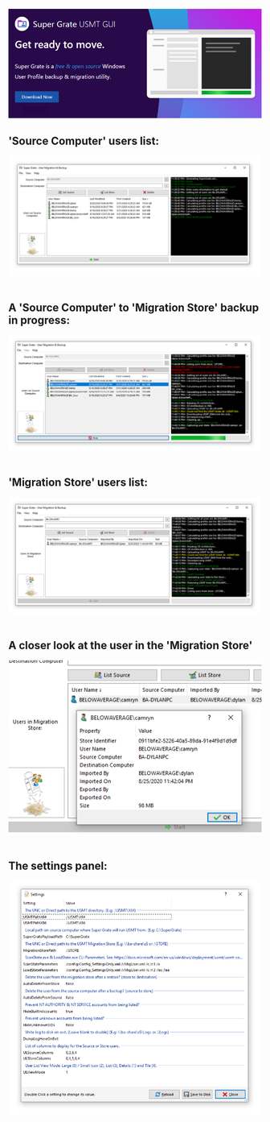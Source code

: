 <a href="https://github.com/belowaverage-org/SuperGrate/releases">
  <p align="center">
    <img src="https://raw.githubusercontent.com/krisdb2009/documentation/master/supergrate/promo.png">
  </p>
</a>
<p align="center">
  <h2>'Source Computer' users list:</h2>
  <img src="https://raw.githubusercontent.com/krisdb2009/documentation/master/supergrate/Annotation%202020-08-25%20233949.png"><br><br>
  <h2>A 'Source Computer' to 'Migration Store' backup in progress:</h2>
  <img src="https://raw.githubusercontent.com/krisdb2009/documentation/master/supergrate/Annotation%202020-08-25%20234142.png"><br><br>
  <h2>'Migration Store' users list:</h2>
  <img src="https://raw.githubusercontent.com/krisdb2009/documentation/master/supergrate/Annotation%202020-08-25%20234312.png"><br><br>
  <h2>A closer look at the user in the 'Migration Store'</h2>
  <img src="https://raw.githubusercontent.com/krisdb2009/documentation/master/supergrate/Annotation%202020-08-25%20234339.png"><br><br>
  <h2>The settings panel:</h2>
  <img src="https://raw.githubusercontent.com/krisdb2009/documentation/master/supergrate/Annotation%202020-08-25%20234443.png"><br><br>
</p>

